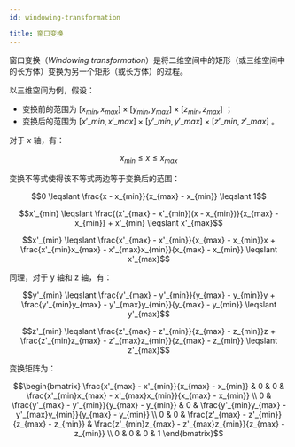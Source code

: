```yaml
---
id: windowing-transformation

title: 窗口变换
---
```


窗口变换（_Windowing transformation_）是将二维空间中的矩形（或三维空间中的长方体）变换为另一个矩形（或长方体）的过程。

以三维空间为例，假设：

- 变换前的范围为 $[x_{min}, x_{max}] \times [y_{min}, y_{max}] \times [z_{min}, z_{max}]$ ；
- 变换后的范围为 $[x'\_{min}, x'\_{max}] \times [y'\_{min}, y'\_{max}] \times [z'\_{min}, z'\_{max}]$ 。

对于 $x$ 轴，有：

```math
x_{min} \leqslant x \leqslant x_{max}
```

变换不等式使得该不等式两边等于变换后的范围：

```math
0
\leqslant
\frac{x - x_{min}}{x_{max} - x_{min}}
\leqslant
1
```

```math
x'_{min}
\leqslant
\frac{(x'_{max} - x'_{min})(x - x_{min})}{x_{max} - x_{min}} + x'_{min}
\leqslant
x'_{max}
```

```math
x'_{min}
\leqslant
\frac{x'_{max} - x'_{min}}{x_{max} - x_{min}}x + \frac{x'_{min}x_{max} - x'_{max}x_{min}}{x_{max} - x_{min}}
\leqslant
x'_{max}
```

同理，对于 y 轴和 z 轴，有：

```math
y'_{min}
\leqslant
\frac{y'_{max} - y'_{min}}{y_{max} - y_{min}}y + \frac{y'_{min}y_{max} - y'_{max}y_{min}}{y_{max} - y_{min}}
\leqslant
y'_{max}
```

```math
z'_{min}
\leqslant
\frac{z'_{max} - z'_{min}}{z_{max} - z_{min}}z + \frac{z'_{min}z_{max} - z'_{max}z_{min}}{z_{max} - z_{min}}
\leqslant
z'_{max}
```

变换矩阵为：

```math
\begin{bmatrix}
\frac{x'_{max} - x'_{min}}{x_{max} - x_{min}} & 0 & 0 & \frac{x'_{min}x_{max} - x'_{max}x_{min}}{x_{max} - x_{min}} \\
0 & \frac{y'_{max} - y'_{min}}{y_{max} - y_{min}} & 0 & \frac{y'_{min}y_{max} - y'_{max}y_{min}}{y_{max} - y_{min}} \\
0 & 0 & \frac{z'_{max} - z'_{min}}{z_{max} - z_{min}} & \frac{z'_{min}z_{max} - z'_{max}z_{min}}{z_{max} - z_{min}} \\
0 & 0 & 0 & 1
\end{bmatrix}
```
